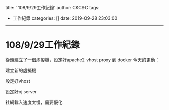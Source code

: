title: ' 108/9/29工作紀錄'
author: CKCSC
tags:
  - 工作紀錄
categories: []
date: 2019-09-28 23:03:00
---
# 108/9/29工作紀錄

從頭建立了一個虛擬機，設定好apache2 vhost proxy 到 docker
 今天的更動：

建立新的虛擬機

設定好vhost 

設定好oj server

社網載入速度太慢，需要優化